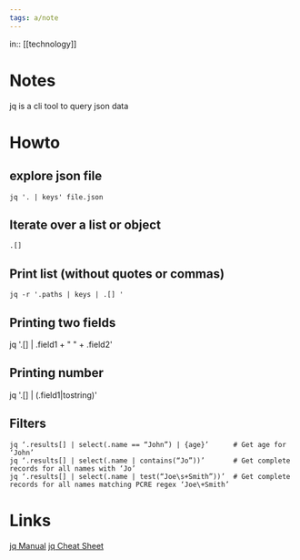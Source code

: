 ```yaml
---
tags: a/note
---
```

in:: [[technology]]

# Notes
jq is a cli tool to query json data

# Howto
## explore json file
```
jq '. | keys' file.json
```

## Iterate over a list or object
```
.[]
```

## Print list (without quotes or commas)
```
jq -r '.paths | keys | .[] '
```

## Printing two fields
jq '.[] | .field1 + " " + .field2'

## Printing number
jq '.[] | (.field1|tostring)'

## Filters
```
jq ‘.results[] | select(.name == “John”) | {age}’      # Get age for ‘John’
jq ‘.results[] | select(.name | contains(“Jo”))’       # Get complete records for all names with ‘Jo’
jq ‘.results[] | select(.name | test(“Joe\s+Smith”))’  # Get complete records for all names matching PCRE regex ‘Joe\+Smith’
```

# Links

[jq Manual](https://stedolan.github.io/jq/manual/)
[jq Cheat Sheet](https://lzone.de/cheat-sheet/jq)
